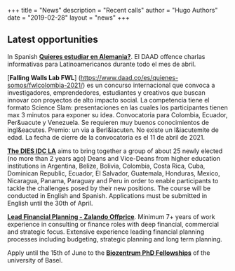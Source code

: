 +++
title = "News"
description = "Recent calls"
author = "Hugo Authors"
date = "2019-02-28"
layout = "news"
+++



## Latest opportunities

In Spanish [**Quieres estudiar en Alemania?**](https://www.daad.co/es/quienes-somos/eventos-y-charlas-programadas/). El DAAD offence charlas informativas para Latinoamericanos durante todo el mes de abril.

[**Falling Walls Lab FWL**] (https://www.daad.co/es/quienes-somos/fwlcolombia-2021/) es un concurso internacional que convoca a investigadores, emprendedores, estudiantes y creativos que buscan innovar con proyectos de alto impacto social. La competencia tiene el formato Science Slam: presentaciones en las cuales los participantes tienen max 3 minutos para exponer su idea. Convocatoria para Colombia, Ecuador, Per&uacute y Venezuela. Se requieren muy buenos conocimientos de ingl&eacutes. Premio: un via a Berl&iacuten. No existe un l&iacutemite de edad. La fecha de cierre de la convocatoria es el 11 de abril de 2021. 

[**The DIES IDC LA**](https://www.idc-latinamerica.com/content/course-description-2021-2022) aims to bring together a group of about 25 newly elected (no more than 2 years ago) Deans and Vice-Deans from higher education institutions in Argentina, Belize, Bolivia, Colombia, Costa Rica, Cuba, Dominican Republic, Ecuador, El Salvador, Guatemala, Honduras, Mexico, Nicaragua, Panama, Paraguay and Peru in order to enable participants to tackle the challenges posed by their new positions.
The course will be conducted in English and Spanish. Applications must be submitted in English until the 30th of April.


[**Lead Financial Planning - Zalando Offprice**](https://jobs.zalando.com/en/jobs/2568990/?gh_jid=2568990&gh_src=cfd7b9ca1). Minimum 7+ years of work experience in consulting or finance roles with deep financial, commercial and strategic focus. Extensive experience leading financial planning processes including budgeting, strategic planning and long term planning.

Apply until the 15th of June to the [**Biozentrum PhD Fellowships**](https://jobs.unibas.ch/offene-stellen/biozentrum-phd-fellowships-summer-call-2021/ae846829-6e0d-4f39-97c6-e6883672f4c7) of the university of Basel.
